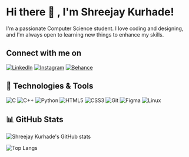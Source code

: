 # Hi there 👋 , I'm Shreejay Kurhade!

I'm a passionate Computer Science student. I love coding and designing, and I'm always open to learning new things to enhance my skills.

## Connect with me on
[![LinkedIn](https://img.shields.io/badge/-LinkedIn-0077B5?style=flat-square&logo=linkedin&logoColor=white)](https://www.linkedin.com/in/shreejaykurhade/)
[![Instagram](https://img.shields.io/badge/-Instagram-E4405F?style=flat-square&logo=instagram&logoColor=white)](https://www.instagram.com/shreejay_kurhade/)
[![Behance](https://img.shields.io/badge/-Behance-1769FF?style=flat-square&logo=behance&logoColor=white)](https://www.behance.net/shreejaykurhade)

## 🔧 Technologies & Tools 

![C](https://img.shields.io/badge/-C-00599C?style=flat-square&logo=c&logoColor=white)
![C++](https://img.shields.io/badge/-C++-00599C?style=flat-square&logo=c%2B%2B&logoColor=white)
![Python](https://img.shields.io/badge/-Python-3776AB?style=flat-square&logo=python&logoColor=white)
![HTML5](https://img.shields.io/badge/-HTML5-E34F26?style=flat-square&logo=html5&logoColor=white)
![CSS3](https://img.shields.io/badge/-CSS3-1572B6?style=flat-square&logo=css3&logoColor=white)
![Git](https://img.shields.io/badge/-Git-F05032?style=flat-square&logo=git&logoColor=white)
![Figma](https://img.shields.io/badge/-Figma-F24E1E?style=flat-square&logo=figma&logoColor=white)
![Linux](https://img.shields.io/badge/-Linux-FCC624?style=flat-square&logo=linux&logoColor=black)


## 📊 GitHub Stats

![Shreejay Kurhade's GitHub stats](https://github-readme-stats.vercel.app/api?username=shreejaykurhade&show_icons=true&theme=radical&title_color=blue)

![Top Langs](https://github-readme-stats.vercel.app/api/top-langs/?username=shreejaykurhade&layout=compact&theme=radical&title_color=blue)







